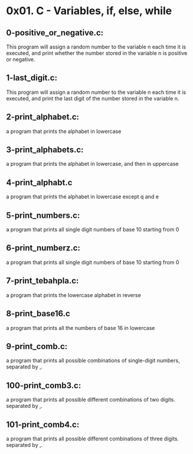 # 0x01. C - Variables, if, else, while

## 0-positive_or_negative.c:
This program will assign a random number to the variable n each time it is executed, and print whether the number stored in the variable n is positive or negative.

## 1-last_digit.c:
This program will assign a random number to the variable n each time it is executed, and print the last digit of the number stored in the variable n.

## 2-print_alphabet.c:
 a program that prints the alphabet in lowercase

## 3-print_alphabets.c:
a program that prints the alphabet in lowercase, and then in uppercase

## 4-print_alphabt.c
 a program that prints the alphabet in lowercase except q and e

## 5-print_numbers.c:
a program that prints all single digit numbers of base 10 starting from 0

## 6-print_numberz.c:
a program that prints all single digit numbers of base 10 starting from 0
## 7-print_tebahpla.c:
a program that prints the lowercase alphabet in reverse

## 8-print_base16.c
a program that prints all the numbers of base 16 in lowercase

## 9-print_comb.c:
a program that prints all possible combinations of single-digit numbers, separated by ,.

## 100-print_comb3.c:
a program that prints all possible different combinations of two digits. separated by ,.

## 101-print_comb4.c:
a program that prints all possible different combinations of three digits. separated by ,.

